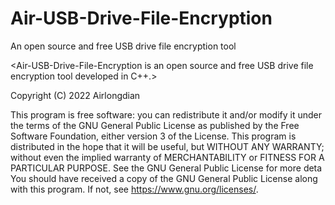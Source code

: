 # Air-USB-Drive-File-Encryption

An open source and free USB drive file encryption tool


<Air-USB-Drive-File-Encryption is an open source and free USB drive
file encryption tool developed in C++.>
 
Copyright (C) 2022 Airlongdian

This program is free software: you can redistribute it and/or modify
it under the terms of the GNU General Public License as published by
the Free Software Foundation, either version 3 of the License.
This program is distributed in the hope that it will be useful,
but WITHOUT ANY WARRANTY; without even the implied warranty of
MERCHANTABILITY or FITNESS FOR A PARTICULAR PURPOSE.  See the
GNU General Public License for more deta
You should have received a copy of the GNU General Public License
along with this program.  If not, see <https://www.gnu.org/licenses/>.

